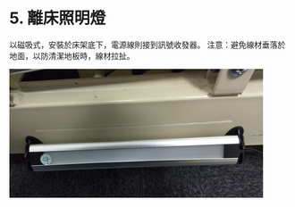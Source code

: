 # 5. 離床照明燈

以磁吸式，安裝於床架底下，電源線則接到訊號收發器。 注意：避免線材垂落於地面，以防清潔地板時，線材拉扯。

![](../.gitbook/assets/image%20%2827%29.png)

